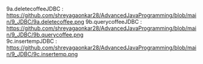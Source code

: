 9a.deletecoffeeJDBC : https://github.com/shreyagaonkar28/AdvancedJavaProgramming/blob/main/9_JDBC/9a.deletecoffee.png
9b.querycoffeeJDBC  :  https://github.com/shreyagaonkar28/AdvancedJavaProgramming/blob/main/9_JDBC/9b.querycoffee.png                       
9c.insertempJDBC    : https://github.com/shreyagaonkar28/AdvancedJavaProgramming/blob/main/9_JDBC/9c.insertemp.png   
